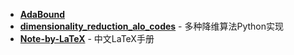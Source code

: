 - [**AdaBound**](https://github.com/Luolc/AdaBound)
- [**dimensionality_reduction_alo_codes**](https://github.com/heucoder/dimensionality_reduction_alo_codes) - 多种降维算法Python实现
- [**Note-by-LaTeX**](https://github.com/wklchris/Note-by-LaTeX) - 中文LaTeX手册
